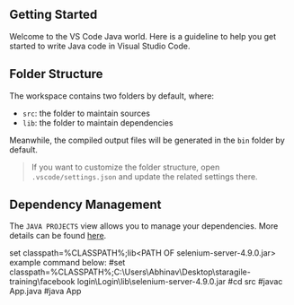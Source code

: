 ## Getting Started

Welcome to the VS Code Java world. Here is a guideline to help you get started to write Java code in Visual Studio Code.

## Folder Structure

The workspace contains two folders by default, where:

- `src`: the folder to maintain sources
- `lib`: the folder to maintain dependencies

Meanwhile, the compiled output files will be generated in the `bin` folder by default.

> If you want to customize the folder structure, open `.vscode/settings.json` and update the related settings there.

## Dependency Management

The `JAVA PROJECTS` view allows you to manage your dependencies. More details can be found [here](https://github.com/microsoft/vscode-java-dependency#manage-dependencies).

set classpath=%CLASSPATH%;lib\<PATH OF selenium-server-4.9.0.jar>
example command below:
#set classpath=%CLASSPATH%;C:\Users\Abhinav\Desktop\staragile-training\facebook login\Login\lib\selenium-server-4.9.0.jar
#cd src
#javac App.java
#java App
